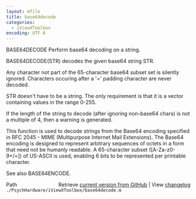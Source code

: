 ```yaml
---
layout: mfile
title: base64decode
categories:
  - iViewXToolbox
encoding: UTF-8
---
```


BASE64DECODE Perform base64 decoding on a string.

   BASE64DECODE\(STR\) decodes the given base64 string STR.

   Any character not part of the 65-character base64 subset set is silently
   ignored.  Characters occuring after a '=' padding character are never
   decoded.

   STR doesn't have to be a string.  The only requirement is that it is a
   vector containing values in the range 0-255.

   If the length of the string to decode \(after ignoring non-base64 chars\) is
   not a multiple of 4, then a warning is generated.

   This function is used to decode strings from the Base64 encoding specified
   in RFC 2045 - MIME \(Multipurpose Internet Mail Extensions\).  The Base64
   encoding is designed to represent arbitrary sequences of octets in a form
   that need not be humanly readable.  A 65-character subset \(\[A-Za-z0-9+/=\]\)
   of US-ASCII is used, enabling 6 bits to be represented per printable
   character.

   See also BASE64ENCODE.


<div class="code_header" style="text-align:right;">
  <span style="float:left;">Path&nbsp;&nbsp;</span> <span class="counter">Retrieve <a href=
  "https://raw.github.com/Psychtoolbox-3/Psychtoolbox-3/beta/./PsychHardware/iViewXToolbox/base64decode.m">current version from GitHub</a> | View <a href=
  "https://github.com/Psychtoolbox-3/Psychtoolbox-3/commits/beta/./PsychHardware/iViewXToolbox/base64decode.m">changelog</a></span>
</div>
<div class="code">
  <code>./PsychHardware/iViewXToolbox/base64decode.m</code>
</div>
